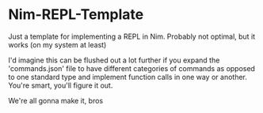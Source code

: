 # Nim-REPL-Template
Just a template for implementing a REPL in Nim. Probably not optimal, but it works (on my system at least)

I'd imagine this can be flushed out a lot further if you expand the 'commands.json' file to have different categories of commands as opposed to one standard type and implement function calls in one way or another.
You're smart, you'll figure it out.

We're all gonna make it, bros
